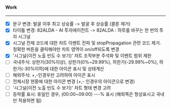 
#### Work
---
- [x] 문구 변경: 발굴 이후 최고 상승률 -> 발굴 후 상승률 (콜론 제거)
- [x] 타이틀 변경: 82ALDA - AI 투자에이전트 -> 82ALDA : 하루를 바꾸는 한 번의 투자 시그널
- [x] 시그널 전체 코드에 대한 차트 이벤트 전파 및 stopPropagation 관련 코드 제거. 정확한 버튼을 클릭해야만 차트 영역이 on/off되도록 변경
- [x] '시그널(이전 노출 빈도 수 보기)' 차트 조작부분 주석화 및 이벤트 범위 제한
- [ ] 국내주식: 상한가(30%이상), 상한가(0%~29.99%), 하한가(-29.99%~0%), 하한가(-30%이하)에 대한 아이콘 표시 및 상태계산
- [ ] 해외주식: +,-인경우만 고려하여 아이콘 표시
- [ ] 전체시장 현황에 대한 아이콘 변경 (+,- 인경우의 아이콘으로 변경)
- [ ] '시그널(이전 노출 빈도 수 보기)' 차트 형태 변경 고려
- [ ] 등락률 표시: 휴일인 경우, (00:00~09:00) ---% 표시 (해외쪽은 항상표시고 국내만 적용하면 됨)
